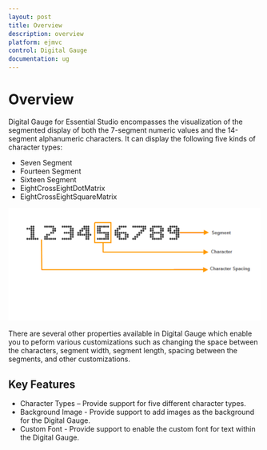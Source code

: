 ```yaml
---
layout: post
title: Overview
description: overview
platform: ejmvc
control: Digital Gauge
documentation: ug
---
```


# Overview

Digital Gauge for Essential Studio encompasses the visualization of the segmented display of both the 7-segment numeric values and the 14-segment alphanumeric characters. It can display the following five kinds of character types:

* Seven Segment
* Fourteen Segment
* Sixteen Segment
* EightCrossEightDotMatrix
* EightCrossEightSquareMatrix

![](Overview_images/Overview_img1.png)



There are several other properties available in Digital Gauge which enable you to peform various customizations such as changing the space between the characters, segment width, segment length, spacing between the segments, and other customizations.

## Key Features

* Character Types – Provide support for five different character types.
* Background Image - Provide support to add images as the background for the Digital Gauge.
* Custom Font - Provide support to enable the custom font for text within the Digital Gauge.
